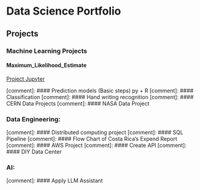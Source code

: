 # Data Science Portfolio

## Projects

### Machine Learning Projects
#### Maximum_Likelihood_Estimate 
[Project Jupyter](https://github.com/cmherrera/portfolio/blob/main/assets/projects/Maximum_Likelihood_Estimate/Maximum_Likelihood_Estimate.ipynb)

[comment]: #### Prediction models (Basic steps) py + R
[comment]: #### Classification
[comment]: ####	Hand writing recognition
[comment]: ####	CERN Data Projects
[comment]: ####	NASA Data Project

### Data Engineering: 
[comment]: ####	Distributed computing project
[comment]: ####	SQL Pipeline
[comment]: ####	Flow Chart of Costa Rica’s Expend Report 
[comment]: ####	AWS Project
[comment]: ####	Create API
[comment]: ####	DIY Data Center

### AI:
[comment]: ####	Apply LLM Assistant 

